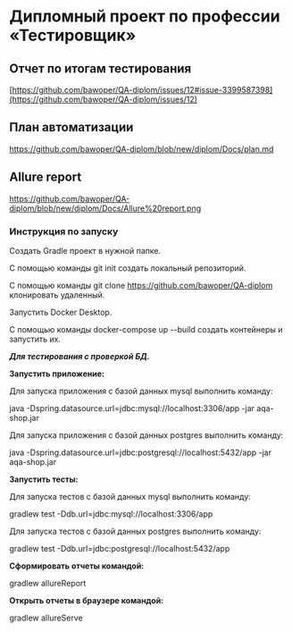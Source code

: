 
# Дипломный проект по профессии «Тестировщик»


## Отчет по итогам тестирования
[https://github.com/bawoper/QA-diplom/issues/12#issue-3399587398](https://github.com/bawoper/QA-diplom/issues/12)
## План автоматизации 
https://github.com/bawoper/QA-diplom/blob/new/diplom/Docs/plan.md
## Allure report 
https://github.com/bawoper/QA-diplom/blob/new/diplom/Docs/Allure%20report.png

### Инструкция по запуску


Создать Gradle проект в нужной папке.

С помощью команды git init создать локальный репозиторий.

С помощью команды git clone https://github.com/bawoper/QA-diplom  клонировать удаленный.

Запустить Docker Desktop.

С помощью команды docker-compose up --build создать контейнеры и запустить их.



***Для тестирования с проверкой БД.***

**Запустить приложение:**


Для запуска приложения с базой данных mysql выполнить команду:

java -Dspring.datasource.url=jdbc:mysql://localhost:3306/app -jar aqa-shop.jar

Для запуска приложения с базой данных postgres выполнить команду:

java -Dspring.datasource.url=jdbc:postgresql://localhost:5432/app -jar aqa-shop.jar

**Запустить тесты:**

Для запуска тестов с базой данных mysql выполнить команду:

gradlew test -Ddb.url=jdbc:mysql://localhost:3306/app

Для запуска тестов с базой данных postgres выполнить команду:

gradlew test -Ddb.url=jdbc:postgresql://localhost:5432/app

**Сформировать отчеты командой:**

gradlew allureReport

**Открыть отчеты в браузере командой:**

gradlew allureServe
